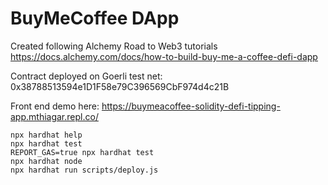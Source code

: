 # BuyMeCoffee DApp

Created following Alchemy Road to Web3 tutorials https://docs.alchemy.com/docs/how-to-build-buy-me-a-coffee-defi-dapp

Contract deployed on Goerli test net: 0x38788513594e1D1F58e79C396569CbF974d4c21B

Front end demo here: https://buymeacoffee-solidity-defi-tipping-app.mthiagar.repl.co/


```shell
npx hardhat help
npx hardhat test
REPORT_GAS=true npx hardhat test
npx hardhat node
npx hardhat run scripts/deploy.js
```
